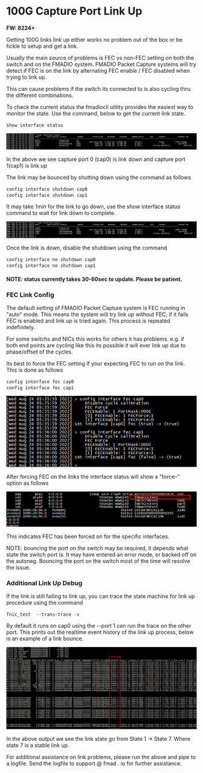 # 100G Capture Port Link Up

**FW: 8224+**

Getting 100G links link up either works no problem out of the box or be fickle to setup and get a link.

Usually the main source of problems is FEC vs non-FEC setting on both the switch and on the FMADIO system. FMADIO Packet Capture systems will try detect if FEC is on the link by alternating FEC enable / FEC disabled when trying to link up.

This can cause problems if the switch its connected to is also cycling thru the different combinations.

To check the current status the fmadiocli utility provides the easiest way to monitor the state. Use the command, below to get the current link state.

```
show interface status
```

![](<../.gitbook/assets/image (9).png>)

In the above we see capture port 0 (cap0) is link down and capture port 1(cap1) is link up

The link may be bounced by shutting down using the command as follows

```
config interface shutdown cap0
config interface shutdown cap1
```

It may take 1min for the link to go down, use the show interface status command to wait for link down to complete.

![](<../.gitbook/assets/image (2).png>)

Once the link is down, disable the shutdown using the command

```
config interface no shutdown cap0
config interface no shutdown cap1
```

#### NOTE: status currently takes 30-60sec to update. Please be patient.

### FEC Link Config

The default setting of FMADIO Packet Capture system is FEC running in "auto" mode. This means the system will try link up without FEC, if it fails FEC is enabled and link up is tried again. This process is repeated indefinitely.

For some switchs and NICs this works for others it has problems. e.g. if both end points are cycling like this its possible it will ever link up due to phase/offset of the cycles.

Its best to force the FEC setting if your expecting FEC to run on the link. This is done as follows

```
config interface fec cap0
config interface fec cap1
```

![](<../.gitbook/assets/image (7) (1).png>)

After forcing FEC on the links the interface status will show a "force-" option as follows

![](<../.gitbook/assets/image (5) (2).png>)

This indicates FEC has been forced on for the specific interfaces.

NOTE: bouncing the port on the switch may be required, it depends what state the switch port is. It may have entered an error mode, or backed off on the autoneg. Bouncing the port on the switch most of the time will resolve the issue.

### Additional Link Up Debug

If the link is still failing to link up, you can trace the state machine for link up procedure using the command

```
fnic_test  --trans-trace -v
```

By default it runs on cap0  using the --port 1 can run the trace on the other port. This prints out the realtime event history of the link up process, below is an example of a link bounce.

![](<../.gitbook/assets/image (8).png>)

In the above output we see the link state go from State 1 -> State 7. Where state 7 is a stable link up.

For additional assistance on link problems, please run the above and pipe to a logfile. Send the logfile to support @ fmad . io for further assistance.

